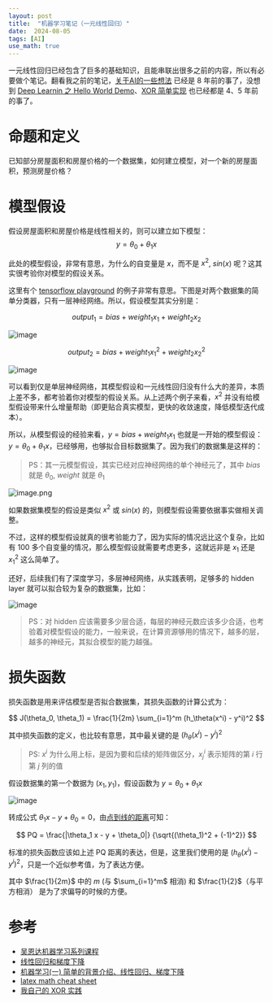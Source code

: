 ```yaml
---
layout: post
title:  "机器学习笔记（一元线性回归）"
date:  2024-08-05
tags: [AI]
use_math: true
---
```


  一元线性回归已经包含了巨多的基础知识，且能串联出很多之前的内容，所以有必要做个笔记。翻看我之前的笔记，[关于AI的一些想法](https://zhoukekestar.github.io/notes/2017/06/21/thoughts-about-ai.html) 已经是 8 年前的事了，没想到 [Deep Learnin 之 Hello World Demo](https://zhoukekestar.github.io/notes/2019/07/21/deep-learning-demo.html)、[XOR 简单实现](https://zhoukekestar.github.io/notes/2020/05/22/xor.html) 也已经都是 4、5 年前的事了。

# 命题和定义

  已知部分房屋面积和房屋价格的一个数据集，如何建立模型，对一个新的房屋面积，预测房屋价格？

# 模型假设

  假设房屋面积和房屋价格是线性相关的，则可以建立如下模型：
  $$
  y = \theta_0 + \theta_1 x
  $$

  此处的模型假设，非常有意思，为什么的自变量是 $x$，而不是 $x^2$, $sin(x)$ 呢？这其实很考验你对模型的假设关系。

  这里有个 [tensorflow playground](https://playground.tensorflow.org/) 的例子非常有意思。下图是对两个数据集的简单分类器，只有一层神经网络。所以，假设模型其实分别是：

  $$
  output_{1} = bias + weight_{1} x_{1} + weight_{2} x_{2}
  $$

  ![image](https://github.com/user-attachments/assets/0741958c-b15f-4148-99b4-df9798f643f4)


  $$
  output_{2} = bias + weight_{1} x_{1} ^2 + weight_{2} x_{2} ^2
  $$

  ![image](https://github.com/user-attachments/assets/f3d952dd-6ef6-453f-afa3-f69090129368)


  可以看到仅是单层神经网络，其模型假设和一元线性回归没有什么大的差异，本质上差不多，都考验着你对模型的假设关系。从上述两个例子来看，$x^2$ 并没有给模型假设带来什么增量帮助（即更贴合真实模型，更快的收敛速度，降低模型迭代成本）。

  所以，从模型假设的经验来看，$y = bias + weight_{1} x_{1}$ 也就是一开始的模型假设：$y = \theta_0 + \theta_1 x$，已经够用，也够拟合目标数据集了。因为我们的数据集是这样的：

  > PS：其一元模型假设，其实已经对应神经网络的单个神经元了，其中 $bias$ 就是 $\theta_0$,  $weight$ 就是 $\theta_1$

  ![image.png](https://studentdeng.github.io/images/ml/9.png)

  如果数据集模型的假设是类似 $x^2$ 或 $sin(x)$ 的，则模型假设需要依据事实做相关调整。

  不过，这样的模型假设就真的很考验能力了，因为实际的情况远比这个复杂，比如有 100 多个自变量的情况，那么模型假设就需要考虑更多，这就远非是 $x_1$ 还是 $x_1^2$ 这么简单了。

  还好，后续我们有了深度学习，多层神经网络，从实践表明，足够多的 hidden layer 就可以拟合较为复杂的数据集，比如：

  ![image](https://github.com/user-attachments/assets/bd061f5f-d00c-45bd-84b0-fe4a8992e56e)

  > PS：对 hidden 应该需要多少层合适，每层的神经元数应该多少合适，也考验着对模型假设的能力，一般来说，在计算资源够用的情况下，越多的层，越多的神经元，其拟合模型的能力越强。


# 损失函数

  损失函数是用来评估模型是否拟合数据集，其损失函数的计算公式为：

  $$
  J(\theta_0, \theta_1) = \frac{1}{2m} \sum_{i=1}^m (h_\theta(x^i) - y^i)^2
  $$

  其中损失函数的定义，也比较有意思，其中最关键的是 $(h_\theta(x^i) - y^i)^2$

> PS: $x^i$ 为什么用上标，是因为要和后续的矩阵做区分，$x^i_j$ 表示矩阵的第 $i$ 行第 $j$ 列的值


  假设数据集的第一个数据为 $(x_1, y_1)$，假设函数为 $y = \theta_0 + \theta_1 x$

  ![image](https://github.com/user-attachments/assets/e8532e0c-5b6a-477d-a131-a02fbfe63619)

  转成公式 $\theta_1x - y + \theta_0 = 0$，由[点到线的距离](https://baike.baidu.com/item/%E7%82%B9%E5%88%B0%E7%9B%B4%E7%BA%BF%E8%B7%9D%E7%A6%BB/8673346)可知：

  $$
  PQ = \frac{|\theta_1 x - y + \theta_0|} {\sqrt{(\theta_1)^2 + (-1)^2}}
  $$

  标准的损失函数应该如上述 PQ 距离的表达，但是，这里我们使用的是 $(h_\theta(x^i) - y^i)^2$，只是一个近似参考值，为了表达方便。

  其中 $\frac{1}{2m}$ 中的 $m$ (与 $\sum_{i=1}^m$ 相消) 和 $\frac{1}{2}$（与平方相消） 是为了求偏导的时候的方便。

# 参考

* [吴恩达机器学习系列课程](https://www.bilibili.com/video/BV164411b7dx?p=11)
* [线性回归和梯度下降](https://farewing.github.io/machine/gradient-descent/)
* [机器学习(一) 简单的背景介绍、线性回归、梯度下降](https://studentdeng.github.io/blog/2014/07/28/machine-learning-tutorial/)
* [latex math cheat sheet](https://pages.uoregon.edu/torrence/391/labs/LaTeX-cheat-sheet.pdf)
* [我自己的 XOR 实践](https://zhoukekestar.github.io/notes/2020/05/22/xor.html)
